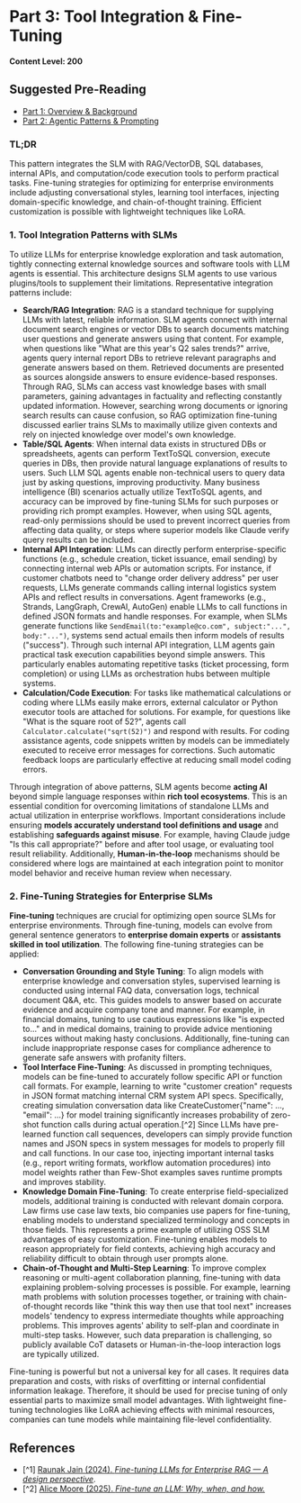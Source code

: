 # Part 3: Tool Integration & Fine-Tuning

#### Content Level: 200

## Suggested Pre-Reading

* [Part 1: Overview & Background](part-1-overview-and-background.md)
* [Part 2: Agentic Patterns & Prompting](part-2-agentic-patterns-and-prompting.md)

### TL;DR

This pattern integrates the SLM with RAG/VectorDB, SQL databases, internal APIs, and computation/code execution tools to perform practical tasks. Fine-tuning strategies for optimizing for enterprise environments include adjusting conversational styles, learning tool interfaces, injecting domain-specific knowledge, and chain-of-thought training. Efficient customization is possible with lightweight techniques like LoRA.

### 1. Tool Integration Patterns with SLMs

To utilize LLMs for enterprise knowledge exploration and task automation, tightly connecting external knowledge sources and software tools with LLM agents is essential. This architecture designs SLM agents to use various plugins/tools to supplement their limitations. Representative integration patterns include:

* **Search/RAG Integration**: RAG is a standard technique for supplying LLMs with latest, reliable information. SLM agents connect with internal document search engines or vector DBs to search documents matching user questions and generate answers using that content. For example, when questions like "What are this year's Q2 sales trends?" arrive, agents query internal report DBs to retrieve relevant paragraphs and generate answers based on them. Retrieved documents are presented as sources alongside answers to ensure evidence-based responses. Through RAG, SLMs can access vast knowledge bases with small parameters, gaining advantages in factuality and reflecting constantly updated information. However, searching wrong documents or ignoring search results can cause confusion, so RAG optimization fine-tuning discussed earlier trains SLMs to maximally utilize given contexts and rely on injected knowledge over model's own knowledge.
* **Table/SQL Agents**: When internal data exists in structured DBs or spreadsheets, agents can perform TextToSQL conversion, execute queries in DBs, then provide natural language explanations of results to users. Such LLM SQL agents enable non-technical users to query data just by asking questions, improving productivity. Many business intelligence (BI) scenarios actually utilize TextToSQL agents, and accuracy can be improved by fine-tuning SLMs for such purposes or providing rich prompt examples. However, when using SQL agents, read-only permissions should be used to prevent incorrect queries from affecting data quality, or steps where superior models like Claude verify query results can be included.
* **Internal API Integration**: LLMs can directly perform enterprise-specific functions (e.g., schedule creation, ticket issuance, email sending) by connecting internal web APIs or automation scripts. For instance, if customer chatbots need to "change order delivery address" per user requests, LLMs generate commands calling internal logistics system APIs and reflect results in conversations. Agent frameworks (e.g., Strands, LangGraph, CrewAI, AutoGen) enable LLMs to call functions in defined JSON formats and handle responses. For example, when SLMs generate functions like `SendEmail(to:"example@co.com", subject:"...", body:"...")`, systems send actual emails then inform models of results ("success"). Through such internal API integration, LLM agents gain practical task execution capabilities beyond simple answers. This particularly enables automating repetitive tasks (ticket processing, form completion) or using LLMs as orchestration hubs between multiple systems.
* **Calculation/Code Execution**: For tasks like mathematical calculations or coding where LLMs easily make errors, external calculator or Python executor tools are attached for solutions. For example, for questions like "What is the square root of 52?", agents call `Calculator.calculate("sqrt(52)")` and respond with results. For coding assistance agents, code snippets written by models can be immediately executed to receive error messages for corrections. Such automatic feedback loops are particularly effective at reducing small model coding errors.

Through integration of above patterns, SLM agents become **acting AI** beyond simple language responses within **rich tool ecosystems**. This is an essential condition for overcoming limitations of standalone LLMs and actual utilization in enterprise workflows. Important considerations include ensuring **models accurately understand tool definitions and usage** and establishing **safeguards against misuse**. For example, having Claude judge "Is this call appropriate?" before and after tool usage, or evaluating tool result reliability. Additionally, **Human-in-the-loop** mechanisms should be considered where logs are maintained at each integration point to monitor model behavior and receive human review when necessary.

### 2. Fine-Tuning Strategies for Enterprise SLMs

**Fine-tuning** techniques are crucial for optimizing open source SLMs for enterprise environments. Through fine-tuning, models can evolve from general sentence generators to **enterprise domain experts** or **assistants skilled in tool utilization**. The following fine-tuning strategies can be applied:

* **Conversation Grounding and Style Tuning**: To align models with enterprise knowledge and conversation styles, supervised learning is conducted using internal FAQ data, conversation logs, technical document Q\&A, etc. This guides models to answer based on accurate evidence and acquire company tone and manner. For example, in financial domains, tuning to use cautious expressions like "is expected to..." and in medical domains, training to provide advice mentioning sources without making hasty conclusions. Additionally, fine-tuning can include inappropriate response cases for compliance adherence to generate safe answers with profanity filters.
* **Tool Interface Fine-Tuning**: As discussed in prompting techniques, models can be fine-tuned to accurately follow specific API or function call formats. For example, learning to write "customer creation" requests in JSON format matching internal CRM system API specs. Specifically, creating simulation conversation data like CreateCustomer{"name": ..., "email": ...} for model training significantly increases probability of zero-shot function calls during actual operation.\[^2] Since LLMs have pre-learned function call sequences, developers can simply provide function names and JSON specs in system messages for models to properly fill and call functions. In our case too, injecting important internal tasks (e.g., report writing formats, workflow automation procedures) into model weights rather than Few-Shot examples saves runtime prompts and improves stability.
* **Knowledge Domain Fine-Tuning**: To create enterprise field-specialized models, additional training is conducted with relevant domain corpora. Law firms use case law texts, bio companies use papers for fine-tuning, enabling models to understand specialized terminology and concepts in those fields. This represents a prime example of utilizing OSS SLM advantages of easy customization. Fine-tuning enables models to reason appropriately for field contexts, achieving high accuracy and reliability difficult to obtain through user prompts alone.
* **Chain-of-Thought and Multi-Step Learning**: To improve complex reasoning or multi-agent collaboration planning, fine-tuning with data explaining problem-solving processes is possible. For example, learning math problems with solution processes together, or training with chain-of-thought records like "think this way then use that tool next" increases models' tendency to express intermediate thoughts while approaching problems. This improves agents' ability to self-plan and coordinate in multi-step tasks. However, such data preparation is challenging, so publicly available CoT datasets or Human-in-the-loop interaction logs are typically utilized.

Fine-tuning is powerful but not a universal key for all cases. It requires data preparation and costs, with risks of overfitting or internal confidential information leakage. Therefore, it should be used for precise tuning of only essential parts to maximize small model advantages. With lightweight fine-tuning technologies like LoRA achieving effects with minimal resources, companies can tune models while maintaining file-level confidentiality.

## References

* \[^1] [Raunak Jain (2024). _Fine-tuning LLMs for Enterprise RAG — A design perspective_](https://medium.com/@raunak-jain/fine-tuning-llms-for-enterprise-rag-8c1eb3ac6b32).
* \[^2] [Alice Moore (2025). _Fine-tune an LLM: Why, when, and how._](https://www.builder.io/blog/fine-tune-llm)

